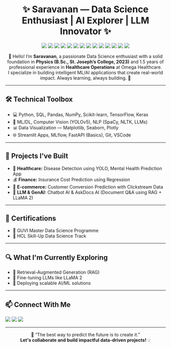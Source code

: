 <h1 align="center">✨ Saravanan — Data Science Enthusiast | AI Explorer | LLM Innovator ✨</h1>

<p align="center">
  <img src="https://img.shields.io/badge/Python-3670A0?style=for-the-badge&logo=python&logoColor=white"/>
  <img src="https://img.shields.io/badge/SQL-003B57?style=for-the-badge&logo=postgresql&logoColor=white"/>
  <img src="https://img.shields.io/badge/Machine%20Learning-brightgreen?style=for-the-badge&logo=scikit-learn&logoColor=white"/>
  <img src="https://img.shields.io/badge/Deep%20Learning-orange?style=for-the-badge&logo=tensorflow&logoColor=white"/>
  <img src="https://img.shields.io/badge/NLP-blueviolet?style=for-the-badge&logo=spacy&logoColor=white"/>
  <img src="https://img.shields.io/badge/Computer%20Vision-ff69b4?style=for-the-badge&logo=opencv&logoColor=white"/>
  <img src="https://img.shields.io/badge/Streamlit-E34F26?style=for-the-badge&logo=streamlit&logoColor=white"/>
  <img src="https://img.shields.io/badge/TensorFlow-FF6F00?style=for-the-badge&logo=tensorflow&logoColor=white"/>
  <img src="https://img.shields.io/badge/PyTorch-ee4c2c?style=for-the-badge&logo=pytorch&logoColor=white"/>
  <img src="https://img.shields.io/badge/YOLO-00FFFF?style=for-the-badge&logo=yolov5&logoColor=black"/>
  <img src="https://img.shields.io/badge/MLflow-0194E2?style=for-the-badge&logo=mlflow&logoColor=white"/>
  <img src="https://img.shields.io/badge/LangChain-1a1a1a?style=for-the-badge&logo=langchain&logoColor=white"/>
  <img src="https://img.shields.io/badge/HuggingFace-fcd34d?style=for-the-badge&logo=huggingface&logoColor=black"/>
  <img src="https://img.shields.io/badge/FAISS-006400?style=for-the-badge&logo=vector&logoColor=white"/>
</p>

<p align="center">
  👋 Hello! I’m <strong>Saravanan</strong>, a passionate Data Science enthusiast with a solid foundation in <strong>Physics (B.Sc., St. Joseph’s College, 2023)</strong> and 1.5 years of professional experience in <strong>Healthcare Operations</strong> at Omega Healthcare.
  <br>I specialize in building intelligent ML/AI applications that create real-world impact. Always learning, always building. 🚀
</p>

---

<h2>🛠️ Technical Toolbox</h2>

<ul>
  <li>💻 Python, SQL, Pandas, NumPy, Scikit-learn, TensorFlow, Keras</li>
  <li>🧠 ML/DL, Computer Vision (YOLOv5), NLP (SpaCy, NLTK, LLMs)</li>
  <li>📊 Data Visualization — Matplotlib, Seaborn, Plotly</li>
  <li>🌐 Streamlit Apps, MLflow, FastAPI (Basics), Git, VSCode</li>
</ul>

---

<h2>📁 Projects I've Built</h2>

- 🏥 <strong>Healthcare:</strong> Disease Detection using YOLO, Mental Health Prediction App  
- 💰 <strong>Finance:</strong> Insurance Cost Prediction using Regression  
- 🛒 <strong>E-commerce:</strong> Customer Conversion Prediction with Clickstream Data  
- 🤖 <strong>LLM & GenAI:</strong> Chatbot AI & AskDocs AI (Document Q&A using RAG + LLaMA 2)

---

<h2>📜 Certifications</h2>

- 🏅 GUVI Master Data Science Programme  
- 🧠 HCL Skill-Up Data Science Track

---

<h2>🔍 What I'm Currently Exploring</h2>

- 🔎 Retrieval-Augmented Generation (RAG)  
- 🧪 Fine-tuning LLMs like LLaMA 2  
- 🚀 Deploying scalable AI/ML solutions

---

<h2>📫 Connect With Me</h2>

<p>
  <a href="mailto:saravananits4@gmail.com"><img src="https://img.shields.io/badge/Email-D14836?style=flat-square&logo=gmail&logoColor=white"/></a>
  <a href="https://www.linkedin.com/in/itssaravanan" target="_blank"><img src="https://img.shields.io/badge/LinkedIn-0077B5?style=flat-square&logo=linkedin&logoColor=white"/></a>
  <a href="https://github.com/itssaravanan"><img src="https://img.shields.io/badge/GitHub-181717?style=flat-square&logo=github&logoColor=white"/></a>
</p>

---

<p align="center">
  🧠 “The best way to predict the future is to create it.” <br>
  <strong>Let's collaborate and build impactful data-driven projects!</strong> 💡
</p>
